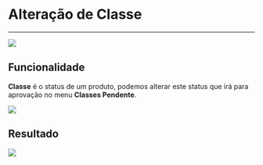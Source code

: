 # Alteração de Classe

---

![](http://developers.connectparts.com.br/imagens/SolicitarAlteracaoDeProduto03.png)

## Funcionalidade

**Classe** é o status de um produto, podemos alterar este status que irá para aprovação no menu **Classes Pendente**.

![](http://developers.connectparts.com.br/imagens/resultadoAlteracaoClasse.png)

## Resultado

![](http://developers.connectparts.com.br/imagens/comercialSolicatacoesClassesPendentes02.png)
